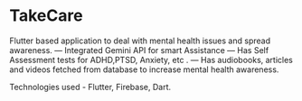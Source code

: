 # TakeCare

Flutter based application to deal with mental health issues and spread awareness.
— Integrated Gemini API for smart Assistance
— Has Self Assessment tests for ADHD,PTSD, Anxiety, etc .
— Has audiobooks, articles and videos fetched from database to increase mental health awareness.

Technologies used - Flutter, Firebase, Dart.
